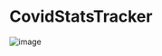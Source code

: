 # CovidStatsTracker

![image](https://user-images.githubusercontent.com/82875466/126436045-d8a76e85-214e-4169-ae32-f6621d7e0d06.png)


